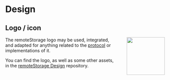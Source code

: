 # Design

## Logo / icon

<img src="/logo.svg" width="80" height="80" style="width: 120px; height: 120px; float: right; margin-left: 2rem; margin-bottom: 1rem;" />

The remoteStorage logo may be used, integrated, and adapted for anything
related to the [protocol](protocol) or implementations of it.

You can find the logo, as well as some other assets, in the [remoteStorage
Design](https://github.com/remotestorage/design/) repository.
